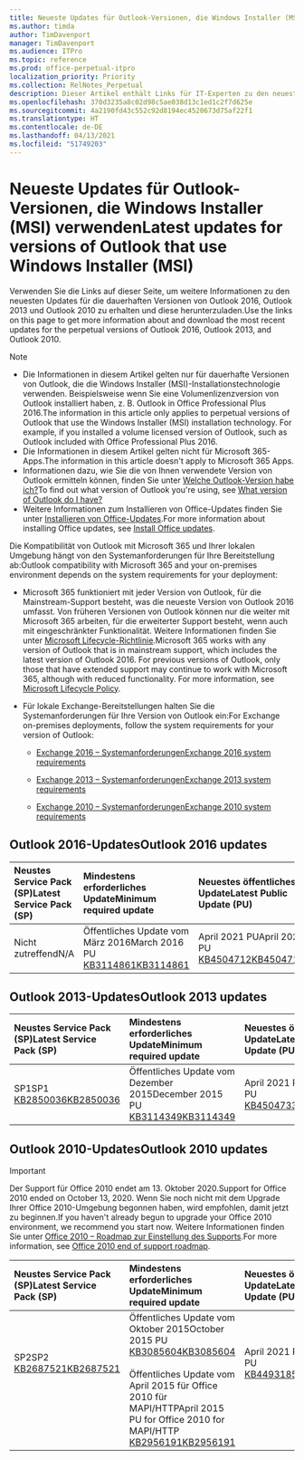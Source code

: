 ```yaml
---
title: Neueste Updates für Outlook-Versionen, die Windows Installer (MSI) verwenden
ms.author: timda
author: TimDavenport
manager: TimDavenport
ms.audience: ITPro
ms.topic: reference
ms.prod: office-perpetual-itpro
localization_priority: Priority
ms.collection: RelNotes_Perpetual
description: Dieser Artikel enthält Links für IT-Experten zu den neuesten Updateinformationen für dauerhafte Versionen von Outlook 2016, Outlook 2013 und Outlook 2010
ms.openlocfilehash: 370d3235a8c02d98c5ae038d13c1ed1c2f7d625e
ms.sourcegitcommit: 4a2190fd43c552c92d8194ec4520673d75af22f1
ms.translationtype: HT
ms.contentlocale: de-DE
ms.lasthandoff: 04/13/2021
ms.locfileid: "51749203"
---
```

# <a name="latest-updates-for-versions-of-outlook-that-use-windows-installer-msi"></a><span data-ttu-id="8a862-103">Neueste Updates für Outlook-Versionen, die Windows Installer (MSI) verwenden</span><span class="sxs-lookup"><span data-stu-id="8a862-103">Latest updates for versions of Outlook that use Windows Installer (MSI)</span></span>

<span data-ttu-id="8a862-104">Verwenden Sie die Links auf dieser Seite, um weitere Informationen zu den neuesten Updates für die dauerhaften Versionen von Outlook 2016, Outlook 2013 und Outlook 2010 zu erhalten und diese herunterzuladen.</span><span class="sxs-lookup"><span data-stu-id="8a862-104">Use the links on this page to get more information about and download the most recent updates for the perpetual versions of Outlook 2016, Outlook 2013, and Outlook 2010.</span></span>
  
> [!NOTE]
> - <span data-ttu-id="8a862-p101">Die Informationen in diesem Artikel gelten nur für dauerhafte Versionen von Outlook, die die Windows Installer (MSI)-Installationstechnologie verwenden. Beispielsweise wenn Sie eine Volumenlizenzversion von Outlook installiert haben, z. B. Outlook in Office Professional Plus 2016.</span><span class="sxs-lookup"><span data-stu-id="8a862-p101">The information in this article only applies to perpetual versions of Outlook that use the Windows Installer (MSI) installation technology. For example, if you installed a volume licensed version of Outlook, such as Outlook included with Office Professional Plus 2016.</span></span>
> - <span data-ttu-id="8a862-107">Die Informationen in diesem Artikel gelten nicht für Microsoft 365-Apps.</span><span class="sxs-lookup"><span data-stu-id="8a862-107">The information in this article doesn't apply to Microsoft 365 Apps.</span></span>
> - <span data-ttu-id="8a862-108">Informationen dazu, wie Sie die von Ihnen verwendete Version von Outlook ermitteln können, finden Sie unter [Welche Outlook-Version habe ich?](https://support.office.com/article/b3a9568c-edb5-42b9-9825-d48d82b2257c)</span><span class="sxs-lookup"><span data-stu-id="8a862-108">To find out what version of Outlook you're using, see [What version of Outlook do I have?](https://support.office.com/article/b3a9568c-edb5-42b9-9825-d48d82b2257c)</span></span>
> - <span data-ttu-id="8a862-109">Weitere Informationen zum Installieren von Office-Updates finden Sie unter [Installieren von Office-Updates](https://support.office.com/article/2ab296f3-7f03-43a2-8e50-46de917611c5).</span><span class="sxs-lookup"><span data-stu-id="8a862-109">For more information about installing Office updates, see [Install Office updates](https://support.office.com/article/2ab296f3-7f03-43a2-8e50-46de917611c5).</span></span> 
  
<span data-ttu-id="8a862-110">Die Kompatibilität von Outlook mit Microsoft 365 und Ihrer lokalen Umgebung hängt von den Systemanforderungen für Ihre Bereitstellung ab:</span><span class="sxs-lookup"><span data-stu-id="8a862-110">Outlook compatibility with Microsoft 365 and your on-premises environment depends on the system requirements for your deployment:</span></span>
  
- <span data-ttu-id="8a862-p102">Microsoft 365 funktioniert mit jeder Version von Outlook, für die Mainstream-Support besteht, was die neueste Version von Outlook 2016 umfasst. Von früheren Versionen von Outlook können nur die weiter mit Microsoft 365 arbeiten, für die erweiterter Support besteht, wenn auch mit eingeschränkter Funktionalität. Weitere Informationen finden Sie unter [Microsoft Lifecycle-Richtlinie](https://support.microsoft.com/lifecycle).</span><span class="sxs-lookup"><span data-stu-id="8a862-p102">Microsoft 365 works with any version of Outlook that is in mainstream support, which includes the latest version of Outlook 2016. For previous versions of Outlook, only those that have extended support may continue to work with Microsoft 365, although with reduced functionality. For more information, see [Microsoft Lifecycle Policy](https://support.microsoft.com/lifecycle).</span></span>
    
- <span data-ttu-id="8a862-114">Für lokale Exchange-Bereitstellungen halten Sie die Systemanforderungen für Ihre Version von Outlook ein:</span><span class="sxs-lookup"><span data-stu-id="8a862-114">For Exchange on-premises deployments, follow the system requirements for your version of Outlook:</span></span>
    
  - [<span data-ttu-id="8a862-115">Exchange 2016 – Systemanforderungen</span><span class="sxs-lookup"><span data-stu-id="8a862-115">Exchange 2016 system requirements</span></span>](/Exchange/plan-and-deploy/system-requirements)
    
  - [<span data-ttu-id="8a862-116">Exchange 2013 – Systemanforderungen</span><span class="sxs-lookup"><span data-stu-id="8a862-116">Exchange 2013 system requirements</span></span>](/exchange/exchange-2013-system-requirements-exchange-2013-help)
    
  - <span data-ttu-id="8a862-117">[Exchange 2010 – Systemanforderungen](/previous-versions/office/exchange-server-2010/aa996719(v=exchg.141))</span><span class="sxs-lookup"><span data-stu-id="8a862-117">[Exchange 2010 system requirements](/previous-versions/office/exchange-server-2010/aa996719(v=exchg.141))</span></span>

   
## <a name="outlook-2016-updates"></a><span data-ttu-id="8a862-118">Outlook 2016-Updates</span><span class="sxs-lookup"><span data-stu-id="8a862-118">Outlook 2016 updates</span></span>

|<span data-ttu-id="8a862-119">**Neustes Service Pack (SP)**</span><span class="sxs-lookup"><span data-stu-id="8a862-119">**Latest Service Pack (SP)**</span></span>|<span data-ttu-id="8a862-120">**Mindestens erforderliches Update**</span><span class="sxs-lookup"><span data-stu-id="8a862-120">**Minimum required update**</span></span>|<span data-ttu-id="8a862-121">**Neuestes öffentliches Update**</span><span class="sxs-lookup"><span data-stu-id="8a862-121">**Latest Public Update (PU)**</span></span>|
|:-----|:-----|:-----|
|<span data-ttu-id="8a862-122">Nicht zutreffend</span><span class="sxs-lookup"><span data-stu-id="8a862-122">N/A</span></span>  <br/> |<span data-ttu-id="8a862-123">Öffentliches Update vom März 2016</span><span class="sxs-lookup"><span data-stu-id="8a862-123">March 2016 PU</span></span> <br/>[<span data-ttu-id="8a862-124">KB3114861</span><span class="sxs-lookup"><span data-stu-id="8a862-124">KB3114861</span></span>](https://support.microsoft.com/help/3114861) <br/> |<span data-ttu-id="8a862-125">April 2021 PU</span><span class="sxs-lookup"><span data-stu-id="8a862-125">April 2021 PU</span></span> <br/>[<span data-ttu-id="8a862-126">KB4504712</span><span class="sxs-lookup"><span data-stu-id="8a862-126">KB4504712</span></span>](https://support.microsoft.com/help/4504712) 

## <a name="outlook-2013-updates"></a><span data-ttu-id="8a862-127">Outlook 2013-Updates</span><span class="sxs-lookup"><span data-stu-id="8a862-127">Outlook 2013 updates</span></span>

|<span data-ttu-id="8a862-128">**Neustes Service Pack (SP)**</span><span class="sxs-lookup"><span data-stu-id="8a862-128">**Latest Service Pack (SP)**</span></span>|<span data-ttu-id="8a862-129">**Mindestens erforderliches Update**</span><span class="sxs-lookup"><span data-stu-id="8a862-129">**Minimum required update**</span></span>|<span data-ttu-id="8a862-130">**Neuestes öffentliches Update**</span><span class="sxs-lookup"><span data-stu-id="8a862-130">**Latest Public Update (PU)**</span></span>|
|:-----|:-----|:-----|
|<span data-ttu-id="8a862-131">SP1</span><span class="sxs-lookup"><span data-stu-id="8a862-131">SP1</span></span>  <br/>[<span data-ttu-id="8a862-132">KB2850036</span><span class="sxs-lookup"><span data-stu-id="8a862-132">KB2850036</span></span>](https://go.microsoft.com/fwlink/p/?LinkId=512538) <br/> |<span data-ttu-id="8a862-133">Öffentliches Update vom Dezember 2015</span><span class="sxs-lookup"><span data-stu-id="8a862-133">December 2015 PU</span></span> <br/>[<span data-ttu-id="8a862-134">KB3114349</span><span class="sxs-lookup"><span data-stu-id="8a862-134">KB3114349</span></span>](https://support.microsoft.com/kb/3114349) <br/> |<span data-ttu-id="8a862-135">April 2021 PU</span><span class="sxs-lookup"><span data-stu-id="8a862-135">April 2021 PU</span></span> <br/>[<span data-ttu-id="8a862-136">KB4504733</span><span class="sxs-lookup"><span data-stu-id="8a862-136">KB4504733</span></span>](https://support.microsoft.com/help/4504733)  |
   
## <a name="outlook-2010-updates"></a><span data-ttu-id="8a862-137">Outlook 2010-Updates</span><span class="sxs-lookup"><span data-stu-id="8a862-137">Outlook 2010 updates</span></span>
> [!IMPORTANT]
> <span data-ttu-id="8a862-138">Der Support für Office 2010 endet am 13. Oktober 2020.</span><span class="sxs-lookup"><span data-stu-id="8a862-138">Support for Office 2010 ended on October 13, 2020.</span></span> <span data-ttu-id="8a862-139">Wenn Sie noch nicht mit dem Upgrade Ihrer Office 2010-Umgebung begonnen haben, wird empfohlen, damit jetzt zu beginnen.</span><span class="sxs-lookup"><span data-stu-id="8a862-139">If you haven't already begun to upgrade your Office 2010 environment, we recommend you start now.</span></span> <span data-ttu-id="8a862-140">Weitere Informationen finden Sie unter [Office 2010 – Roadmap zur Einstellung des Supports](/DeployOffice/office-2010-end-support-roadmap).</span><span class="sxs-lookup"><span data-stu-id="8a862-140">For more information, see [Office 2010 end of support roadmap](/DeployOffice/office-2010-end-support-roadmap).</span></span>

|<span data-ttu-id="8a862-141">**Neustes Service Pack (SP)**</span><span class="sxs-lookup"><span data-stu-id="8a862-141">**Latest Service Pack (SP)**</span></span>|<span data-ttu-id="8a862-142">**Mindestens erforderliches Update**</span><span class="sxs-lookup"><span data-stu-id="8a862-142">**Minimum required update**</span></span>|<span data-ttu-id="8a862-143">**Neuestes öffentliches Update**</span><span class="sxs-lookup"><span data-stu-id="8a862-143">**Latest Public Update (PU)**</span></span>|
|:-----|:-----|:-----|
|<span data-ttu-id="8a862-144">SP2</span><span class="sxs-lookup"><span data-stu-id="8a862-144">SP2</span></span> <br/>[<span data-ttu-id="8a862-145">KB2687521</span><span class="sxs-lookup"><span data-stu-id="8a862-145">KB2687521</span></span>](https://go.microsoft.com/fwlink/p/?LinkId=512542) <br><br><br><br/> |<span data-ttu-id="8a862-146">Öffentliches Update vom Oktober 2015</span><span class="sxs-lookup"><span data-stu-id="8a862-146">October 2015 PU</span></span> <br/> [<span data-ttu-id="8a862-147">KB3085604</span><span class="sxs-lookup"><span data-stu-id="8a862-147">KB3085604</span></span>](https://support.microsoft.com/kb/3085604) <br/><br/>  <span data-ttu-id="8a862-148">Öffentliches Update vom April 2015 für Office 2010 für MAPI/HTTP</span><span class="sxs-lookup"><span data-stu-id="8a862-148">April 2015 PU for Office 2010 for MAPI/HTTP</span></span> <br/> [<span data-ttu-id="8a862-149">KB2956191</span><span class="sxs-lookup"><span data-stu-id="8a862-149">KB2956191</span></span>](https://support.microsoft.com/help/2956191/april-14-2015-update-for-office-2010-kb2956191) <br/> |<span data-ttu-id="8a862-150">April 2021 PU</span><span class="sxs-lookup"><span data-stu-id="8a862-150">April 2021 PU</span></span> <br/>[<span data-ttu-id="8a862-151">KB4493185</span><span class="sxs-lookup"><span data-stu-id="8a862-151">KB4493185</span></span>](https://support.microsoft.com/help/4493185) <br><br><br><br/>|

